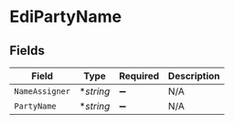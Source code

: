 # EdiPartyName


## Fields

| Field              | Type               | Required           | Description        |
| ------------------ | ------------------ | ------------------ | ------------------ |
| `NameAssigner`     | **string*          | :heavy_minus_sign: | N/A                |
| `PartyName`        | **string*          | :heavy_minus_sign: | N/A                |